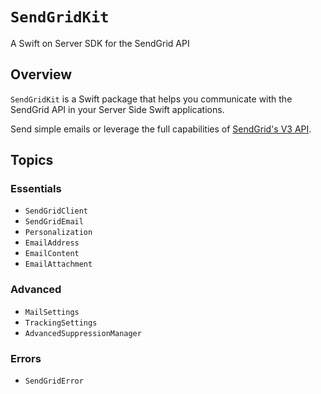 # ``SendGridKit``

A Swift on Server SDK for the SendGrid API

## Overview

`SendGridKit` is a Swift package that helps you communicate with the SendGrid API in your Server Side Swift applications.

Send simple emails or leverage the full capabilities of [SendGrid's V3 API](https://www.twilio.com/docs/sendgrid/api-reference/mail-send/mail-send).

## Topics

### Essentials

- ``SendGridClient``
- ``SendGridEmail``
- ``Personalization``
- ``EmailAddress``
- ``EmailContent``
- ``EmailAttachment``

### Advanced

- ``MailSettings``
- ``TrackingSettings``
- ``AdvancedSuppressionManager``

### Errors

- ``SendGridError``

